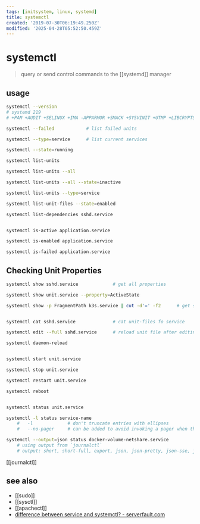 ```yaml
---
tags: [initsystem, linux, systemd]
title: systemctl
created: '2019-07-30T06:19:49.250Z'
modified: '2025-04-28T05:52:50.459Z'
---
```


# systemctl

> query or send control commands to the [[systemd]] manager

## usage

```sh
systemctl --version
# systemd 219
# +PAM +AUDIT +SELINUX +IMA -APPARMOR +SMACK +SYSVINIT +UTMP +LIBCRYPTSETUP +GCRYPT +GNUTLS +ACL +XZ +LZ4 -SECCOMP +BLKID +ELFUTILS +KMOD +IDN

systemctl --failed            # list failed units

systemctl --type=service      # list current services

systemctl --state=running
```


```sh
systemctl list-units

systemctl list-units --all

systemctl list-units --all --state=inactive

systemctl list-units --type=service

systemctl list-unit-files --state=enabled

systemctl list-dependencies sshd.service


systemctl is-active application.service

systemctl is-enabled application.service

systemctl is-failed application.service
```

## Checking Unit Properties

```sh
systemctl show sshd.service             # get all properties

systemctl show unit.service --property=ActiveState

systemctl show -p FragmentPath k3s.service | cut -d'=' -f2      # get systemd service file


systemctl cat sshd.service              # cat unit-files fo service

systemctl edit --full sshd.service      # reload unit file after editing

systemctl daemon-reload


systemctl start unit.service

systemctl stop unit.service

systemctl restart unit.service

systemctl reboot


systemctl status unit.service

systemctl -l status service-name
    #   -l             # don't truncate entries with ellipses
    #   --no-pager     # can be added to avoid invoking a pager when the output is an interactive terminal. 

systemctl --output=json status docker-volume-netshare.service     
    # using output from `journalctl`
    # output: short, short-full, export, json, json-pretty, json-sse, json-seq, cat, with-unit
```

[[journalctl]]

## see also

- [[sudo]]
- [[sysctl]]
- [[apachectl]]
- [difference between service and systemctl? - serverfault.com](https://serverfault.com/questions/867322/what-is-the-difference-between-service-and-systemctl)
